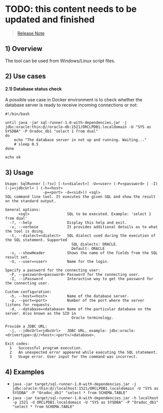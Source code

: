 # TODO: this content needs to be updated and finished 

> [Release Note](release.md)

## 1) Overview
The tool can be used from Windows/Linux script files.

## 2) Use cases
#### 2.1) Database status check
A possible use case in Docker environment is to check whether the database server is ready to receive incoming connections or not:
~~~
#!/bin/bash

until java -jar sql-runner-1.0-with-dependencies.jar -j jdbc:oracle:thin:@//oracle-db:1521/ORCLPDB1.localdomain -U "SYS as SYSDBA" -P Oradoc_db1 "select 1 from dual"
do
    echo "The database server in not up and running. Waiting..."
    # sleep 0.5
done

echo ok
~~~

## 3) Usage
~~~~
Usage: SqlRunner [-?sv] [-t=<dialect>] -U=<user> (-P=<password> | -I) (-j=<jdbcUrl> | (-h=<host>
                 -p=<port> -d=<sid>)) <sql>
SQL command line tool. It executes the given SQL and show the result on the standard output.

General options:
      <sql>                 SQL to be executed. Example: 'select 1 from dual'
  -?, --help                Display this help and exit.
  -v, --verbose             It provides additional details as to what the tool is doing.
  -t, --dialect=<dialect>   SQL dialect used during the execution of the SQL statement. Supported
                              SQL dialects: ORACLE.
                              Default: ORACLE
  -s, --showHeader          Shows the name of the fields from the SQL result set.
  -U, --user=<user>         Name for the login.

Specify a password for the connecting user:
  -P, --password=<password> Password for the connecting user.
  -I, --iPassword           Interactive way to get the password for the connecting user.

Custom configuration:
  -h, --host=<host>         Name of the database server.
  -p, --port=<port>         Number of the port where the server listens for requests.
  -d, --database=<database> Name of the particular database on the server. Also known as the SID in
                              Oracle terminology.

Provide a JDBC URL:
  -j, --jdbcUrl=<jdbcUrl>   JDBC URL, example: jdbc:oracle:<drivertype>:@//<host>:<port>/<database>.

Exit codes:
  1   Successful program execution.
  2   An unexpected error appeared while executing the SQL statement.
  3   Usage error. User input for the command was incorrect.
~~~~

## 4) Examples
* `java -jar target/sql-runner-1.0-with-dependencies.jar -j jdbc:oracle:thin:@//localhost:1521/ORCLPDB1.localdomain -U "SYS as SYSDBA" -P "Oradoc_db1" "select * from SCHEMA.TABLE"`
* `java -jar target/sql-runner-1.0-with-dependencies.jar -h localhost -p 1521 -d ORCLPDB1.localdomain -U "SYS as SYSDBA" -P "Oradoc_db1" "select * from SCHEMA.TABLE"`
